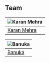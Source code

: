 

## Team
![Karan Mehra](https://avatars0.githubusercontent.com/u/62024355?s=200&u=f88fbe1d64c444b6d1923b411cf7251482304a4e&v=4) |
-|
[Karan Mehra](https://karanmehra7107.github.io/My-Portfolio/index.html) |)


![Banuka](https://avatars1.githubusercontent.com/u/11611854?s=200&u=8ac41b9cca810551fee4da13f94873a0976f9bb7&v=4) |
-|
[Banuka](https://github.com/banukaknight) |)
